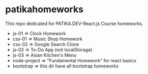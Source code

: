 # patikahomeworks
This repo dedicated for PATIKA.DEV-React.js Course homeworks.
* js-01 => Clock Homework
* css-01 => Music Shop Homework
* css-02 => Google Search Clone
* js-02 => To-Do App (not localStorage)
* js-03 => Asian Kitchen's Menu
* node-project => "Fundamental Homework" for react basics
* bootstrap => this dir have all bootstrap homeworks 
